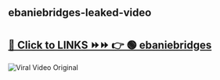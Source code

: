 
 ## ebaniebridges-leaked-video 

# <h2><a href="https://clipsfans.com/ebaniebridges&ref=git">🔗 Click to LINKS ⏩⏩ 👉 🟢 ebaniebridges </a></h2>

<a href="https://clipsfans.com/ebaniebridges&ref=git" rel="nofollow" data-target="animated-image.originalLink"><img src="https://i.ibb.co.com/xMMVF88/686577567.gif" alt="Viral Video Original" style="max-width: 100%; display: inline-block;" data-target="animated-image.originalImage"></a>
